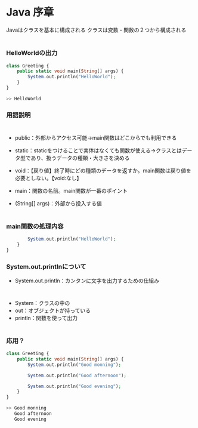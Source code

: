 # Java 序章
Javaはクラスを基本に構成される
クラスは変数・関数の２つから構成される
# 
### HelloWorldの出力
```php
class Greeting {
    public static void main(String[] args) {
        System.out.println("HelloWorld");
    }
}

>> HelloWorld
```
### 用語説明
# 
- public：外部からアクセス可能→main関数はどこからでも利用できる

- static：staticをつけることで実体はなくても関数が使える→クラスとはデータ型であり、扱うデータの種類・大きさを決める

- void：【戻り値】終了時にどの種類のデータを返すか。main関数は戻り値を必要としない。【void:なし】

- main：関数の名前。main関数が一番のポイント

- (String[] args)：外部から投入する値
# 
### main関数の処理内容
```php
        System.out.println("HelloWorld");
    }
}
```
### System.out.printlnについて

- System.out.println：カンタンに文字を出力するための仕組み

# 
- System：クラスの中の
- out：オブジェクトが持っている
- println：関数を使って出力









# 
### 応用？


```php
class Greeting {
    public static void main(String[] args) {
        System.out.println("Good monning");

        System.out.println("Good afternoon");

        System.out.println("Good evening");
    }
}

>> Good monning
   Good afternoon
   Good evening
```
